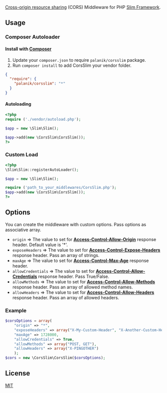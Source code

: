 [Cross-origin resource sharing](https://developer.mozilla.org/en-US/docs/Web/HTTP/Access_control_CORS) (CORS) Middleware for PHP [Slim Framework](http://www.slimframework.com/).

## Usage ##
### Composer Autoloader ###

#### Install with [Composer](https://packagist.org/packages/palanik/corsslim) ####
1. Update your `composer.json` to require `palanik/corsslim` package.
2. Run `composer install` to add CorsSlim your vendor folder.
```json
{
  "require": {
    "palanik/corsslim": "*"
  }
}
```
#### Autoloading ####
```php
<?php
require ('./vendor/autoload.php');

$app = new \Slim\Slim();

$app->add(new \CorsSlim\CorsSlim());
?>
```

### Custom Load ###
```php
<?php
\Slim\Slim::registerAutoLoader();

$app = new \Slim\Slim();

require ('path_to_your_middlewares/CorsSlim.php');
$app->add(new \CorsSlim\CorsSlim());
?>
```

## Options ##
You can create the middleware with custom options. Pass options as associative array.
* `origin` => The value to set for **[Access-Control-Allow-Origin](https://developer.mozilla.org/en-US/docs/Web/HTTP/Access_control_CORS#Access-Control-Allow-Origin)** response header. Default value is '\*'.
* `exposeHeaders` => The value to set for **[Access-Control-Expose-Headers](https://developer.mozilla.org/en-US/docs/Web/HTTP/Access_control_CORS#Access-Control-Expose-Headers)** response header. Pass an array of strings.
* `maxAge` => The value to set for **[Access-Control-Max-Age](https://developer.mozilla.org/en-US/docs/Web/HTTP/Access_control_CORS#Access-Control-Max-Age)** response header.
* `allowCredentials` => The value to set for **[Access-Control-Allow-Credentials](https://developer.mozilla.org/en-US/docs/Web/HTTP/Access_control_CORS#Access-Control-Allow-Credentials)** response header. Pass True/False.
* `allowMethods` => The value to set for **[Access-Control-Allow-Methods](https://developer.mozilla.org/en-US/docs/Web/HTTP/Access_control_CORS#Access-Control-Allow-Methods)** response header. Pass an array of allowed method names.
* `allowHeaders` => The value to set for **[Access-Control-Allow-Headers](https://developer.mozilla.org/en-US/docs/Web/HTTP/Access_control_CORS#Access-Control-Allow-Headers)** response header. Pass an array of allowed headers.

### Example ###
```php
$corsOptions = array(
    "origin" => "*",
    "exposeHeaders" => array("X-My-Custom-Header", "X-Another-Custom-Header"),
    "maxAge" => 1728000,
    "allowCredentials" => True,
    "allowMethods" => array("POST, GET"),
    "allowHeaders" => array("X-PINGOTHER")
    );
$cors = new \CorsSlim\CorsSlim($corsOptions);
```

## License ##

  [MIT](LICENSE)
